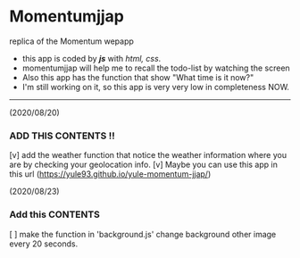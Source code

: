 # Momentumjjap
replica of the Momentum wepapp

- this app is coded by ***js*** with *html, css*.
- momentumjjap will help me to recall the todo-list by watching the screen
- Also this app has the function that show "What time is it now?"
- I'm still working on it, so this app is very very low in completeness NOW.

---

(2020/08/20)
 ### ADD THIS CONTENTS !!

[v] add the weather function that notice the weather information where you are by checking your geolocation info.
[v] Maybe you can use this app in this url (https://yule93.github.io/yule-momentum-jjap/)

(2020/08/23)
### Add this CONTENTS

[ ] make the function in 'background.js' change background other image every 20 seconds.

